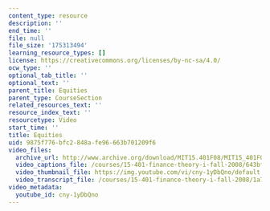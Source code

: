 ```yaml
---
content_type: resource
description: ''
end_time: ''
file: null
file_size: '175313494'
learning_resource_types: []
license: https://creativecommons.org/licenses/by-nc-sa/4.0/
ocw_type: ''
optional_tab_title: ''
optional_text: ''
parent_title: Equities
parent_type: CourseSection
related_resources_text: ''
resource_index_text: ''
resourcetype: Video
start_time: ''
title: Equities
uid: 9875f776-bfc2-848a-fe96-663b701209f6
video_files:
  archive_url: http://www.archive.org/download/MIT15.401F08/MIT15_401F08_ses08_300k.mp4
  video_captions_file: /courses/15-401-finance-theory-i-fall-2008/643bff5eb6d55f84b409f0a17b3a4798_cny-1yDbQno.vtt
  video_thumbnail_file: https://img.youtube.com/vi/cny-1yDbQno/default.jpg
  video_transcript_file: /courses/15-401-finance-theory-i-fall-2008/1a73fa3aa648112abeaf33cbfadc0bff_cny-1yDbQno.pdf
video_metadata:
  youtube_id: cny-1yDbQno
---
```

